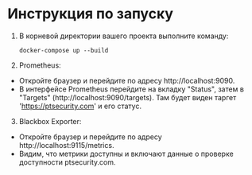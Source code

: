 # Инструкция по запуску

1. В корневой директории вашего проекта выполните команду:

    ```docker-compose up --build```

2. Prometheus:
- Откройте браузер и перейдите по адресу http://localhost:9090.
- В интерфейсе Prometheus перейдите на вкладку "Status", затем в "Targets" (http://localhost:9090/targets). Там будет виден таргет 'https://ptsecurity.com' и его статус.

3. Blackbox Exporter:
- Откройте браузер и перейдите по адресу http://localhost:9115/metrics.
- Видим, что метрики доступны и включают данные о проверке доступности ptsecurity.com.